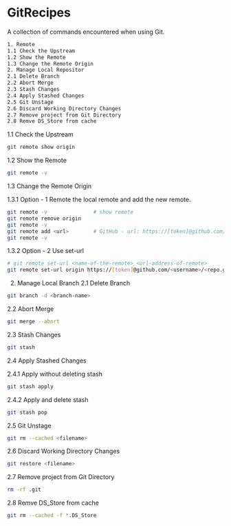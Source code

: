 # GitRecipes

A collection of commands encountered when using Git.

```bash
1. Remote
1.1 Check the Upstream
1.2 Show the Remote
1.3 Change the Remote Origin
2. Manage Local Repositor
2.1 Delete Branch
2.2 Abort Merge
2.3 Stash Changes
2.4 Apply Stashed Changes
2.5 Git Unstage
2.6 Discard Working Directory Changes
2.7 Remove project from Git Directory
2.8 Remve DS_Store from cache
```

1.1 Check the Upstream
```bash
git remote show origin
```

1.2 Show the Remote
```bash
git remote -v
```

1.3 Change the Remote Origin

1.3.1 Option - 1
Remote the local remote and add the new remote.
```bash
git remote -v               # show remote
git remote remove origin
git remote -v
git remote add <url>        # GitHub - url: https://[token]@github.com/[username][repo]
git remote -v
```
1.3.2 Option - 2
Use set-url
```bash
# git remote set-url <name-of-the-remote> <url-address-of-remote>
git remote set-url origin https://[token]@github.com/<username>/<repo.git>
```

2. Manage Local Branch
2.1 Delete Branch
```bash
git branch -d <branch-name>
```

2.2 Abort Merge
```bash
git merge --abort
```

2.3 Stash Changes
```bash
git stash
```

2.4 Apply Stashed Changes

2.4.1 Apply without deleting stash
```bash
git stash apply
```

2.4.2 Apply and delete stash
```bash
git stash pop
```

2.5 Git Unstage
```bash
git rm --cached <filename>
```

2.6 Discard Working Directory Changes
```bash
git restore <filename>
```

2.7 Remove project from Git Directory
```bash
rm -rf .git
```

2.8 Remve DS_Store from cache
```bash
git rm --cached -f *.DS_Store
```